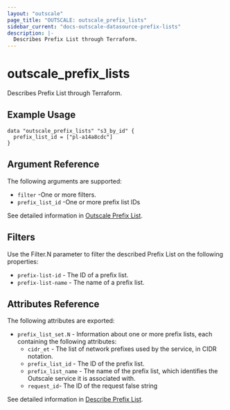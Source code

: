 ```yaml
---
layout: "outscale"
page_title: "OUTSCALE: outscale_prefix_lists"
sidebar_current: "docs-outscale-datasource-prefix-lists"
description: |-
  Describes Prefix List through Terraform.
---
```


# outscale_prefix_lists

Describes Prefix List through Terraform.

## Example Usage

```hcl
data "outscale_prefix_lists" "s3_by_id" {
  prefix_list_id = ["pl-a14a8cdc"]
}
```

## Argument Reference

The following arguments are supported:

* `filter` -One or more filters. 
* `prefix_list_id` -One or more prefix list IDs

See detailed information in [Outscale Prefix List](https://wiki.outscale.net/display/DOCU/Getting+Information+About+Your+Instances).

## Filters

Use the Filter.N parameter to filter the described Prefix List on the following properties:

* `prefix-list-id` - The ID of a prefix list.
* `prefix-list-name` - The name of a prefix list.

## Attributes Reference

The following attributes are exported:

* `prefix_list_set.N`	- Information about one or more prefix lists, each containing the following attributes:
  - `cidr_et`	- The list of network prefixes used by the service, in CIDR notation.
  - `prefix_list_id` - The ID of the prefix list.	
  - `prefix_list_name` - The name of the prefix list, which identifies the Outscale service it is associated with.
  - `request_id`-	The ID of the request	false	string

See detailed information in [Describe Prefix List](http://docs.outscale.com/api_fcu/operations/Action_DescribePrefixLists_get.html#_api_fcu-action_describeprefixlists_get).